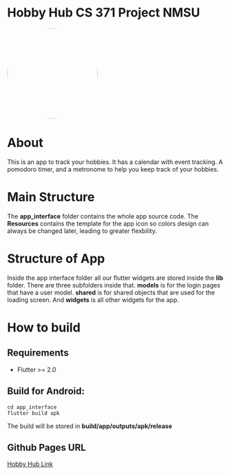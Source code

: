 # Hobby Hub CS 371 Project NMSU

<img src="https://i.imgur.com/YbMwfIe.png" style="width:15em;border-radius:50%"></img>

# About
This is an app to track your hobbies. It has a calendar with event tracking. A pomodoro timer, and a metronome to help you keep track of your hobbies.

# Main Structure

The **app_interface** folder contains the whole app source code. The **Resources** contains the template for the app icon so colors design can always be changed later, leading to greater flexbility. 

# Structure of App
Inside the app interface folder all our flutter widgets are stored inside the **lib** folder. There are three subfolders inside that. **models** is for the login pages that have a user model. **shared** is for shared objects that are used for the loading screen. And **widgets** is all other widgets for the app.

# How to build
## Requirements
* Flutter >= 2.0

## Build for Android:
    cd app_interface
    flutter build apk

The build will be stored in **build/app/outputs/apk/release**

## Github Pages URL
[Hobby Hub Link](https://kpbianco.github.io/)


